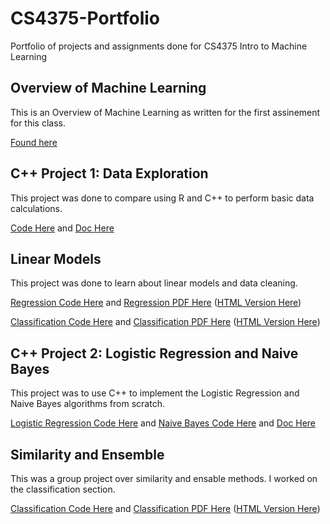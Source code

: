 # CS4375-Portfolio
Portfolio of projects and assignments done for CS4375 Intro to Machine Learning

## Overview of Machine Learning
This is an Overview of Machine Learning as written for the first assinement for this class. 

[Found here](Overview_of_ML.pdf)

## C++ Project 1: Data Exploration
This project was done to compare using R and C++ to perform basic data calculations. 

[Code Here](cpp/project1/Main.cpp) and [Doc Here](cpp/project1/project1.pdf)

## Linear Models
This project was done to learn about linear models and data cleaning. 

[Regression Code Here](r/linear_models/Regression.rmd) and [Regression PDF Here](r/linear_models/Linear_Models_Regression.pdf) ([HTML Version Here](r/linear_models/Regression.html))

[Classification Code Here](r/linear_models/Classification.rmd) and [Classification PDF Here](r/linear_models/Linear_Models_Classification.pdf) ([HTML Version Here](r/linear_models/Regression.html))

## C++ Project 2: Logistic Regression and Naive Bayes
This project was to use C++ to implement the Logistic Regression and Naive Bayes algorithms from scratch.

[Logistic Regression Code Here](cpp/project2/Logistic%20Regression.cpp) and [Naive Bayes Code Here](cpp/project2/Naive%20Bayes.cpp) and [Doc Here](cpp/project2/Logistic%20Regresssion%20and%20Naive%20Bayes.pdf) 

## Similarity and Ensemble
This was a group project over similarity and ensable methods. I worked on the classification section.

[Classification Code Here](r/similarity_and_ensemble/Classification.rmd) and [Classification PDF Here](r/similarity_and_ensemble/Classification.pdf) ([HTML Version Here](r/similarity_and_ensemble/Classification.html))
